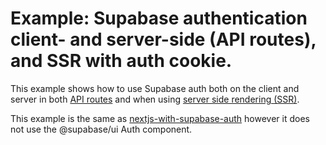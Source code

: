 # Example: Supabase authentication client- and server-side (API routes), and SSR with auth cookie.

This example shows how to use Supabase auth both on the client and server in both [API routes](https://nextjs.org/docs/api-routes/introduction) and when using [server side rendering (SSR)](https://nextjs.org/docs/basic-features/pages#server-side-rendering).

This example is the same as [nextjs-with-supabase-auth](https://github.com/supabase/supabase/tree/master/examples/nextjs-with-supabase-auth) however it does not use the @supabase/ui Auth component.

